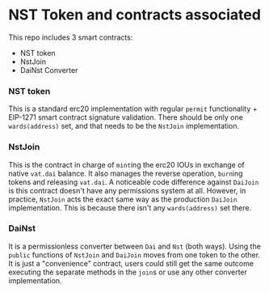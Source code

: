 # NST Token and contracts associated

This repo includes 3 smart contracts:

- NST token
- NstJoin
- DaiNst Converter

### NST token

This is a standard erc20 implementation with regular `permit` functionality + EIP-1271 smart contract signature validation.
There should be only one `wards(address)` set, and that needs to be the `NstJoin` implementation.

### NstJoin

This is the contract in charge of `mint`ing the erc20 IOUs in exchange of native `vat.dai` balance. It also manages the reverse operation, `burn`ing tokens and releasing `vat.dai`.
A noticeable code difference against `DaiJoin` is this contract doesn't have any permissions system at all.
However, in practice, `NstJoin` acts the exact same way as the production `DaiJoin` implementation. This is because there isn't any `wards(address)` set there.

### DaiNst

It is a permissionless converter between `Dai` and `Nst` (both ways). Using the `public` functions of `NstJoin` and `DaiJoin` moves from one token to the other. It is just a "convenience" contract, users could still get the same outcome executing the separate methods in the `join`s or use any other converter implementation.
